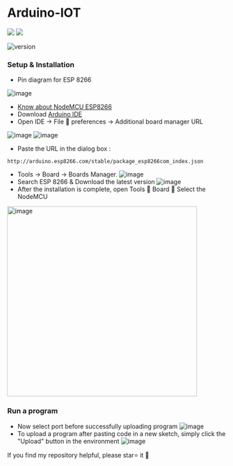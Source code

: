 # Arduino-IOT

  ![](https://img.shields.io/github/commit-activity/m/badges/shields)
   ![](https://img.shields.io/circleci/project/github/badges/shields/master)

            
 ![version](https://img.shields.io/badge/version-1.4-blue)

### Setup & Installation
- Pin diagram for ESP 8266
  
 ![image](https://i.pinimg.com/originals/8c/9d/a0/8c9da080e2bc1e5ff88d585712749caf.jpg)
- [Know about NodeMCU ESP8266](https://www.make-it.ca/nodemcu-details-specifications/)
- Download [Arduino IDE](https://www.arduino.cc/en/software/)
- Open IDE -> File  preferences -> Additional board manager URL
  
 ![image](https://europe1.discourse-cdn.com/arduino/original/4X/e/d/6/ed6590ef0443cdb9736ee2f24cbc6e8886d46b72.png)
 ![image](https://europe1.discourse-cdn.com/arduino/original/4X/6/9/9/699525237162570c9ad6fb6b2a1cea9d0a002663.png)
-  Paste the URL in the dialog box :
  ```
http://arduino.esp8266.com/stable/package_esp8266com_index.json
```
-  Tools -> Board -> Boards Manager.
  ![image](https://i0.wp.com/randomnerdtutorials.com/wp-content/uploads/2019/07/Install-ESP8266-Board-add-on-in-Arduino-IDE-open-boards-manager.png?resize=671%2C336&quality=100&strip=all&ssl=1)
-  Search ESP 8266 & Download the latest version
  ![image](https://europe1.discourse-cdn.com/arduino/optimized/4X/7/7/1/771e9e169135ab9d10fb5c7fd46bbe1f2304c6af_2_690x396.jpeg)
-  After the installation is complete, open Tools  Board  Select the NodeMCU
  <img width="436" alt="image" src="https://github.com/KhushiiAgarwal/Arduino-IOT/assets/99123453/0817cf57-634e-4747-ac30-28c021e6607d">

  
 ### Run a program
-  Now select port before successfully uploading program
  ![image](https://www.arduino.cc/wiki/static/bdbab2533752dbb0a6d18c02adeca0a0/4b190/UNO_Port.jpg)
-  To upload a program after pasting code in a new sketch, simply click the "Upload" button in the environment
  ![image](https://www.arduino.cc/wiki/static/0bd943210336ba4022b1b4e493775d82/008e2/UNO_Upload.png)

If you find my repository helpful, please star⭐ it 🌟
